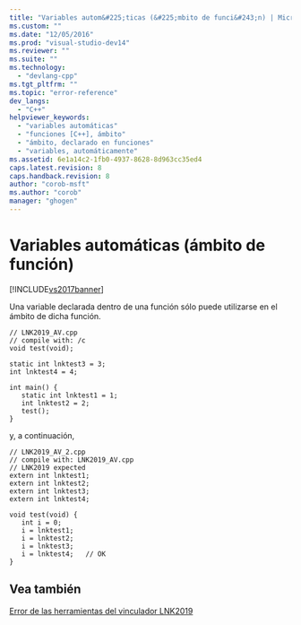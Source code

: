 ```yaml
---
title: "Variables autom&#225;ticas (&#225;mbito de funci&#243;n) | Microsoft Docs"
ms.custom: ""
ms.date: "12/05/2016"
ms.prod: "visual-studio-dev14"
ms.reviewer: ""
ms.suite: ""
ms.technology: 
  - "devlang-cpp"
ms.tgt_pltfrm: ""
ms.topic: "error-reference"
dev_langs: 
  - "C++"
helpviewer_keywords: 
  - "variables automáticas"
  - "funciones [C++], ámbito"
  - "ámbito, declarado en funciones"
  - "variables, automáticamente"
ms.assetid: 6e1a14c2-1fb0-4937-8628-8d963cc35ed4
caps.latest.revision: 8
caps.handback.revision: 8
author: "corob-msft"
ms.author: "corob"
manager: "ghogen"
---
```

# Variables autom&#225;ticas (&#225;mbito de funci&#243;n)
[!INCLUDE[vs2017banner](../../assembler/inline/includes/vs2017banner.md)]

Una variable declarada dentro de una función sólo puede utilizarse en el ámbito de dicha función.  
  
```  
// LNK2019_AV.cpp  
// compile with: /c  
void test(void);  
  
static int lnktest3 = 3;  
int lnktest4 = 4;  
  
int main() {  
   static int lnktest1 = 1;  
   int lnktest2 = 2;  
   test();  
}  
```  
  
 y, a continuación,  
  
```  
// LNK2019_AV_2.cpp  
// compile with: LNK2019_AV.cpp  
// LNK2019 expected  
extern int lnktest1;  
extern int lnktest2;  
extern int lnktest3;  
extern int lnktest4;  
  
void test(void) {  
   int i = 0;  
   i = lnktest1;  
   i = lnktest2;  
   i = lnktest3;  
   i = lnktest4;   // OK  
}  
```  
  
## Vea también  
 [Error de las herramientas del vinculador LNK2019](../../error-messages/tool-errors/linker-tools-error-lnk2019.md)